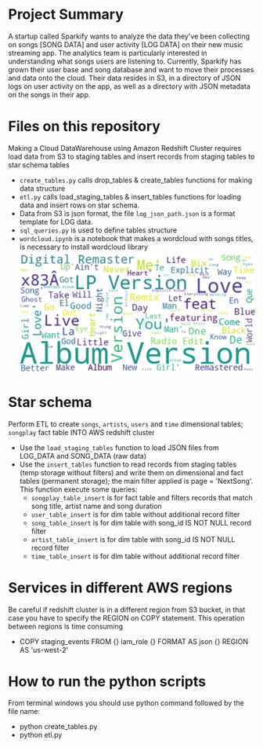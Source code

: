 # Project Summary
A startup called Sparkify wants to analyze the data they've been collecting on songs [SONG DATA] and user activity [LOG DATA] on their new music streaming app. The analytics team is particularly interested in understanding what songs users are listening to. Currently, Sparkify has grown their user base and song database and want to move their processes and data onto the cloud. Their data resides in S3, in a directory of JSON logs on user activity on the app, as well as a directory with JSON metadata on the songs in their app.

# Files on this repository
Making a Cloud DataWarehouse using Amazon Redshift Cluster requires load data from S3 to staging tables and insert records from staging tables to star schema tables

- `create_tables.py` calls drop_tables & create_tables functions for making data structure
- `etl.py` calls load_staging_tables & insert_tables functions for loading data and insert rows on star schema.
- Data from S3 is json format, the file `log_json_path.json` is a format template for LOG data.
- `sql_queries.py` is used to define tables structure
- `wordcloud.ipynb` is a notebook that makes a wordcloud with songs titles, is necessary to install wordcloud library
![image](wordcloudTitles.png)

# Star schema
Perform ETL to create `songs`, `artists`, `users` and `time` dimensional tables; `songplay` fact table INTO AWS redshift cluster

- Use the `load_staging_tables` function to load JSON files from LOG_DATA and SONG_DATA (raw data)
- Use the `insert_tables` function to read records from staging tables (temp storage without filters) and write them on dimensional and fact tables (permanent storage); the main filter applied is page = 'NextSong'. This function execute some queries:
    - `songplay_table_insert` is for fact table and filters records that match song title, artist name and song duration
    - `user_table_insert` is for dim table without additional record filter
    - `song_table_insert` is for dim table with song_id IS NOT NULL record filter
    - `artist_table_insert` is for dim table with song_id IS NOT NULL record filter
    - `time_table_insert` is for dim table without additional record filter

# Services in different AWS regions
Be careful if redshift cluster is in a different region from S3 bucket, in that case you have to specify the REGION on COPY statement. This operation between regions is time consuming

- COPY staging_events FROM {} iam_role {} FORMAT AS json {} REGION AS 'us-west-2'

 # How to run the python scripts
 From terminal windows you should use python command followed by the file name:
 - python create_tables.py
 - python etl.py